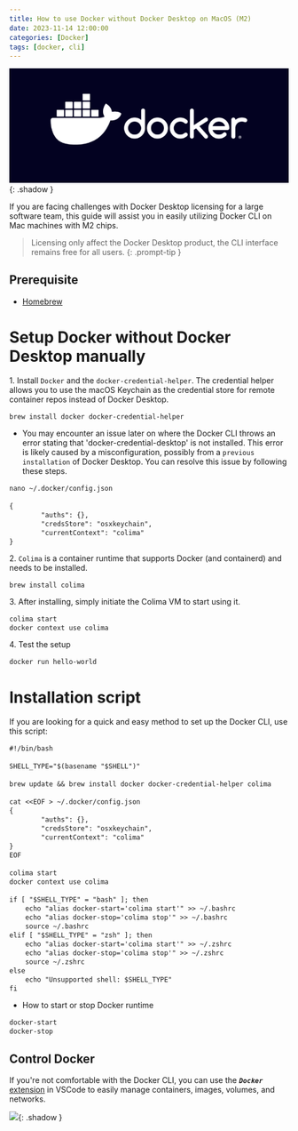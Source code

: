 ```yaml
---
title: How to use Docker without Docker Desktop on MacOS (M2)
date: 2023-11-14 12:00:00
categories: [Docker]
tags: [docker, cli]
---
```

<script defer data-domain="senad-d.github.io" src="https://plus.seki.ink/js/script.js"></script>
![](https://github.com/senad-d/senad-d.github.io/blob/main/_media/images/docker-banner.png?raw=true){: .shadow }

If you are facing challenges with Docker Desktop licensing for a large software team, this guide will assist you in easily utilizing Docker CLI on Mac machines with M2 chips.

> Licensing only affect the Docker Desktop product, the CLI interface remains free for all users.
{: .prompt-tip }

## Prerequisite
  - [Homebrew](https://brew.sh/)

# Setup Docker without Docker Desktop manually

1\. Install `Docker` and the `docker-credential-helper`. The credential helper allows you to use the macOS Keychain as the credential store for remote container repos instead of Docker Desktop.

```shell
brew install docker docker-credential-helper
```

- You may encounter an issue later on where the Docker CLI throws an error stating that 'docker-credential-desktop' is not installed. This error is likely caused by a misconfiguration, possibly from a `previous installation` of Docker Desktop. You can resolve this issue by following these steps.

```shell
nano ~/.docker/config.json

{
        "auths": {},
        "credsStore": "osxkeychain",
        "currentContext": "colima"
}
```

2\. `Colima` is a container runtime that supports Docker (and containerd) and needs to be installed.

```shell
brew install colima
```

3\. After installing, simply initiate the Colima VM to start using it.

```shell
colima start
docker context use colima
```

4\. Test the setup

```shell
docker run hello-world
```

# Installation script

If you are looking for a quick and easy method to set up the Docker CLI, use this script:

```shell
#!/bin/bash

SHELL_TYPE="$(basename "$SHELL")"

brew update && brew install docker docker-credential-helper colima

cat <<EOF > ~/.docker/config.json
{
        "auths": {},
        "credsStore": "osxkeychain",
        "currentContext": "colima"
}
EOF

colima start
docker context use colima

if [ "$SHELL_TYPE" = "bash" ]; then
    echo "alias docker-start='colima start'" >> ~/.bashrc
    echo "alias docker-stop='colima stop'" >> ~/.bashrc
    source ~/.bashrc
elif [ "$SHELL_TYPE" = "zsh" ]; then
    echo "alias docker-start='colima start'" >> ~/.zshrc
    echo "alias docker-stop='colima stop'" >> ~/.zshrc
    source ~/.zshrc
else
    echo "Unsupported shell: $SHELL_TYPE"
fi

```

- How to start or stop Docker runtime

```shell
docker-start
docker-stop
```

## Control Docker

If you're not comfortable with the Docker CLI, you can use the ***`Docker`*** [extension](https://github.com/microsoft/vscode-docker) in VSCode to easily manage containers, images, volumes, and networks.

![](https://github.com/microsoft/vscode-docker/blob/main/resources/readme/overview.gif?raw=true){: .shadow }
